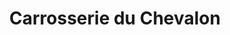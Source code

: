 ---
title: "Carrosserie du Chevalon"
url: /voreppe/carrosserie-du-chevalon/
shop: réparation de voitures
---